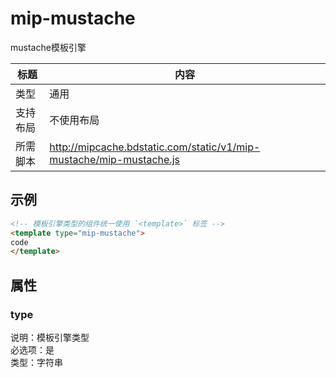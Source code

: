 # mip-mustache

mustache模板引擎

标题|内容
----|----
类型|通用
支持布局|不使用布局
所需脚本|http://mipcache.bdstatic.com/static/v1/mip-mustache/mip-mustache.js

## 示例

```html
<!-- 模板引擎类型的组件统一使用 `<template>` 标签 -->
<template type="mip-mustache">
code
</template>
```

## 属性

### type

说明：模板引擎类型  
必选项：是  
类型：字符串  

